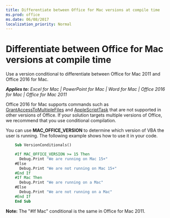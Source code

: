 ```yaml
---
title: Differentiate between Office for Mac versions at compile time
ms.prod: office
ms.date: 06/08/2017
localization_priority: Normal
---
```

# Differentiate between Office for Mac versions at compile time

Use a version conditional to differentiate between Office for Mac 2011 and Office 2016 for Mac.

***Applies to:*** *Excel for Mac | PowerPoint for Mac | Word for Mac | Office 2016 for Mac | Office for Mac 2011*

Office 2016 for Mac supports commands such as [GrantAccessToMultipleFiles](grantaccesstomultiplefiles.md) and [AppleScriptTask](AppleScriptTask.md) that are not supported in other versions of Office. If your solution targets multiple versions of Office, we recommend that you use conditional compilation.  

You can use **MAC_OFFICE_VERSION** to determine which version of VBA the user is running. The following example shows how to use it in your code. 

```vb
    Sub VersionConditionals()

    #If MAC_OFFICE_VERSION >= 15 Then
      Debug.Print "We are running on Mac 15+"
    #Else
      Debug.Print "We are not running on Mac 15+"
    #End If
    #If Mac Then
      Debug.Print "We are running on a Mac"
    #Else
      Debug.Print "We are not running on a Mac"
    #End If
    End Sub
```

**Note:** The "#If Mac" conditional is the same in Office for Mac 2011. 
